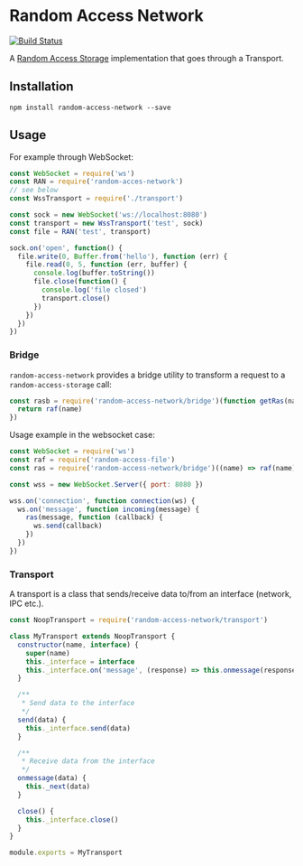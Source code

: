 # Random Access Network
[![Build Status](https://travis-ci.org/random-access-storage/random-access-network.svg?branch=master)](https://travis-ci.org/random-access-storage/random-access-network)

A [Random Access Storage](https://github.com/random-access-storage) implementation that goes through a Transport.

## Installation

```code
npm install random-access-network --save
```

## Usage

For example through WebSocket:

```javascript
const WebSocket = require('ws')
const RAN = require('random-acces-network')
// see below
const WssTransport = require('./transport')

const sock = new WebSocket('ws://localhost:8080')
const transport = new WssTransport('test', sock)
const file = RAN('test', transport)

sock.on('open', function() {
  file.write(0, Buffer.from('hello'), function (err) {
    file.read(0, 5, function (err, buffer) {
      console.log(buffer.toString())
      file.close(function() {
        console.log('file closed')
        transport.close()
      })
    })
  })
})
```

### Bridge

`random-access-network` provides a bridge utility to transform a request to a `random-access-storage` call:

```javascript
const rasb = require('random-access-network/bridge')(function getRas(name) {
  return raf(name)
})
```

Usage example in the websocket case:

```javascript
const WebSocket = require('ws')
const raf = require('random-access-file')
const ras = require('random-access-network/bridge')((name) => raf(name))

const wss = new WebSocket.Server({ port: 8080 })

wss.on('connection', function connection(ws) {
  ws.on('message', function incoming(message) {
    ras(message, function (callback) {
      ws.send(callback)
    })
  })
})

```

### Transport

A transport is a class that sends/receive data to/from an interface (network, IPC etc.).

```javascript
const NoopTransport = require('random-access-network/transport')

class MyTransport extends NoopTransport {
  constructor(name, interface) {
    super(name)
    this._interface = interface
    this._interface.on('message', (response) => this.onmessage(response))
  }

  /**
   * Send data to the interface
   */
  send(data) {
    this._interface.send(data)
  }

  /**
   * Receive data from the interface
   */
  onmessage(data) {
    this._next(data)
  }

  close() {
    this._interface.close()
  }
}

module.exports = MyTransport
```
